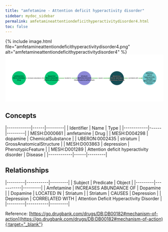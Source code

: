 ```yaml
---
title: "amfetamine - Attention deficit hyperactivity disorder"
sidebar: mydoc_sidebar
permalink: amfetamineattentiondeficithyperactivitydisorder4.html
toc: false 
---
```


{% include image.html file="amfetamineattentiondeficithyperactivitydisorder4.png" alt="amfetamineattentiondeficithyperactivitydisorder4" %}![Path Visualization](/images/amfetamineattentiondeficithyperactivitydisorder4.png)

## Concepts

|------------|------|---------|
| Identifier | Name | Type    |
|------------|------|---------|
| MESH:D000661 | amfetamine | Drug |
| MESH:D004298 | dopamine | ChemicalSubstance |
| UBERON:0002435 | striatum | GrossAnatomicalStructure |
| MESH:D003863 | depression | PhenotypicFeature |
| MESH:D001289 | Attention deficit hyperactivity disorder | Disease |
|------------|------|---------|

## Relationships

|---------|-----------|---------|
| Subject | Predicate | Object  |
|---------|-----------|---------|
| Amfetamine | INCREASES ABUNDANCE OF | Dopamine |
| Dopamine | LOCATED IN | Striatum |
| Striatum | CAUSES | Depression |
| Depression | CORRELATED WITH | Attention Deficit Hyperactivity Disorder |
|---------|-----------|---------|

Reference: [https://go.drugbank.com/drugs/DB:DB00182#mechanism-of-action](https://go.drugbank.com/drugs/DB:DB00182#mechanism-of-action){:target="_blank"}